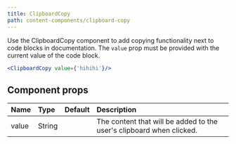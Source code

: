 ```yaml
---
title: ClipboardCopy
path: content-components/clipboard-copy
---
```


Use the ClipboardCopy component to add copying functionality next to code blocks in documentation.
The `value` prop must be provided with the current value of the code block.

```.jsx
<ClipboardCopy value={'hihihi'}/>

```

## Component props

| Name | Type | Default | Description |
| :- | :- | :-: | :- |
| value | String | | The content that will be added to the user's clipboard when clicked.
